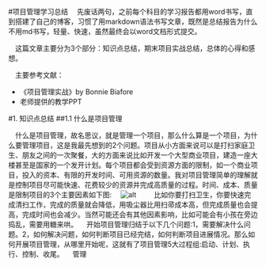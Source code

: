 #项目管理学习总结
　先废话两句，之前每个科目的学习报告都用word书写，直到搭建了自己的博客，习惯了用markdown语法书写文章，既然是总结报告为什么不用md书写，轻量、快速，虽然最终会以word文档形式提交。

　这篇文章主要分为3个部分：知识点总结，期末项目实战总结，总体的心得和感想。

　主要参考文献：

- 《项目管理实战》by Bonnie Biafore
-  老师提供的教学PPT

#1. 知识点总结
##1.1 什么是项目管理
	
　什么是项目管理，故名思议，就是管理一个项目，那么什么算是一个项目，为什么要管理项目，这是我最先想到的2个问题。项目从小方面来说可以是打扫家庭卫生、朋友之间的一次聚餐，大的方面来说比如开发一个大型商业项目，建造一座大楼甚至是国家的一个发开计划。每个项目都会受到资源方面的限制，如一个商业项目，投入的资本、有限的开发时间、可用资源的数量。我对项目管理简单的理解就是控制项目尽可能快速、花费较少的资源并完成高质量的过程。时间、成本、质量是限制项目的3个主要因素如下图:
　![alt](https://blog.gintoki.cn/content/images/md_img/pm-triangle.jpg)
　
　比如你要打扫卫生，你要快速完成清扫工作，完成的质量就会降低，用吸尘器比用扫帚成本高，但完成质量也会提高，完成时间也会减少。当然可能还会有其他因素影响，比如可能会有小孩在旁边捣乱，需要用糖来哄。
　开始项目管理归结于以下几个问题:1，需要解决什么问题。2，如何解决问题，如何判断项目已经完结，如何判断项目进展情况。那么如何开展项目管理，从哪里开始呢，这就有了项目管理5大过程组:启动、计划、执行、控制、收尾。
　管理
　